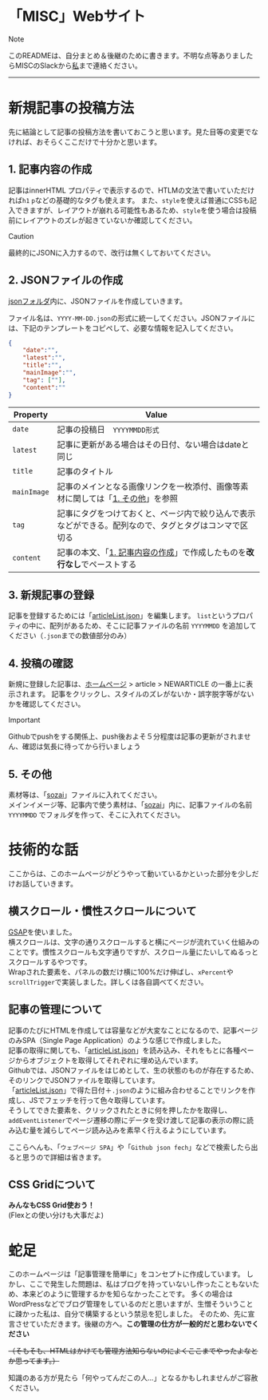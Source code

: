 # 「MISC」Webサイト
> [!NOTE]
> このREADMEは、自分まとめ＆後継のために書きます。不明な点等ありましたらMISCのSlackから[私](https://meideninfosystemclub.slack.com/team/U0540L0JFM3)まで連絡ください。
---
# 新規記事の投稿方法
先に結論として記事の投稿方法を書いておこうと思います。見た目等の変更でなければ、おそらくここだけで十分かと思います。

## 1. 記事内容の作成
記事はinnerHTML プロパティで表示するので、HTLMの文法で書いていただければ`h1` `p`などの基礎的なタグも使えます。
また、`style`を使えば普通にCSSも記入できますが、レイアウトが崩れる可能性もあるため、`style`を使う場合は投稿前にレイアウトのズレが起きていないか確認してください。
> [!CAUTION]
> 最終的にJSONに入力するので、改行は無くしておいてください。

## 2. JSONファイルの作成
[jsonフォルダ](./json)内に、JSONファイルを作成していきます。

ファイル名は、`YYYY-MM-DD.json`の形式に統一してください。JSONファイルには、下記のテンプレートをコピペして、必要な情報を記入してください。

````json
{
    "date":"",
    "latest":"",
    "title":"",
    "mainImage":"",
    "tag": [""],
    "content":""
}
````
| Property | Value |
| --- | --- |
| `date` | 記事の投稿日　`YYYYMMDD形式` |
| `latest` | 記事に更新がある場合はその日付、ない場合はdateと同じ |
| `title` | 記事のタイトル |
| `mainImage` | 記事のメインとなる画像リンクを一枚添付、画像等素材に関しては「[1. その他]()」を参照 |
| `tag` | 記事にタグをつけておくと、ページ内で絞り込んで表示などができる。配列なので、タグとタグはコンマで区切る |
| `content` | 記事の本文、「[1. 記事内容の作成](https://github.com/shiki-01/misc/tree/main#1-%E8%A8%98%E4%BA%8B%E5%86%85%E5%AE%B9%E3%81%AE%E4%BD%9C%E6%88%90)」で作成したものを**改行なし**でペーストする |

## 3. 新規記事の登録
記事を登録するためには「[articleList.json](./json/articleList.json)」を編集します。
`list`というプロパティの中に、配列があるため、そこに記事ファイルの名前 `YYYYMMDD` を追加してください（`.json`までの数値部分のみ）

## 4. 投稿の確認
新規に登録した記事は、[ホームページ](https://shiki-01.github.io/misc/index.html) > article > NEWARTICLE の一番上に表示されます。
記事をクリックし、スタイルのズレがないか・誤字脱字等がないかを確認してください。

> [!IMPORTANT]
> Githubでpushをする関係上、push後およそ５分程度は記事の更新がされません、確認は気長に待ってから行いましょう

## 5. その他
素材等は、「[sozai](https://github.com/shiki-01/misc/tree/main/sozai)」ファイルに入れてください。  
メインイメージ等、記事内で使う素材は、「[sozai](https://github.com/shiki-01/misc/tree/main/sozai)」内に、記事ファイルの名前 `YYYYMMDD` でフォルダを作って、そこに入れてください。


# 技術的な話
ここからは、このホームページがどうやって動いているかといった部分を少しだけお話していきます。

## 横スクロール・慣性スクロールについて
[GSAP](https://gsap.com)を使いました。  
横スクロールは、文字の通りスクロールすると横にページが流れていく仕組みのことです。慣性スクロールも文字通りですが、スクロール量にたいしてぬるっとスクロールするやつです。  
Wrapされた要素を、パネルの数だけ横に100%だけ伸ばし、`xPercent`や`scrollTrigger`で実装しました。詳しくは各自調べてください。

## 記事の管理について
記事のたびにHTMLを作成しては容量などが大変なことになるので、記事ページのみSPA（Single Page Application）のような感じで作成しました。  
記事の取得に関しても、「[articleList.json](./json/articleList.json)」を読み込み、それをもとに各種ページからオブジェクトを取得してそれぞれに埋め込んでいます。  
Githubでは、JSONファイルをはじめとして、生の状態のものが存在するため、そのリンクでJSONファイルを取得しています。  
「[articleList.json](./json/articleList.json)」で得た日付＋`.json`のように組み合わせることでリンクを作成し、JSでフェッチを行って色々取得しています。  
そうしてできた要素を、クリックされたときに何を押したかを取得し、`addEventListener`でページ遷移の際にデータを受け渡して記事の表示の際に読み込む量を減らしてページ読み込みを素早く行えるようにしています。

ここらへんも、「`ウェブページ SPA`」や「`Github json fech`」などで検索したら出ると思うので詳細は省きます。

## CSS Gridについて

**みんなもCSS Grid使おう！**  
(Flexとの使い分けも大事だよ)

# 蛇足
このホームページは「記事管理を簡単に」をコンセプトに作成しています。
しかし、ここで発生した問題は、私はブログを持っていないし作ったこともないため、本来どのように管理するかを知らなかったことです。
多くの場合はWordPressなどでブログ管理をしているのだと思いますが、生憎そういうことに疎かった私は、自分で構築するという禁忌を犯しました。
そのため、先に宣言させていただきます。後継の方へ。**この管理の仕方が一般的だと思わないでください**

~~（そもそも、HTMLはかけても管理方法知らないのによくここまでやったよなとか思ってます。）~~

知識のある方が見たら「何やってんだこの人…」となるかもしれませんがご容赦ください。
